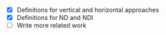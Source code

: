 - [x] Definitions for vertical and horizontal approaches
- [x] Definitions for ND and NDI
- [ ] Write more related work
